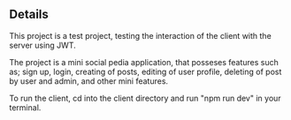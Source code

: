 ## Details

This project is a test project, testing the interaction of the client with the server using JWT.

The project is a mini social pedia application, that posseses features such as; sign up, login, creating of posts, editing of user profile, deleting of post by user and admin, and other mini features.

To run the client, cd into the client directory and run "npm run dev" in your terminal.